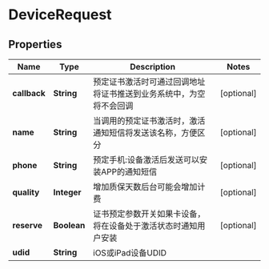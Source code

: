 

# DeviceRequest

## Properties

Name | Type | Description | Notes
------------ | ------------- | ------------- | -------------
**callback** | **String** | 预定证书激活时可通过回调地址将证书推送到业务系统中，为空将不会回调 |  [optional]
**name** | **String** | 当调用的预定证书激活时，激活通知短信将发送该名称，方便区分 |  [optional]
**phone** | **String** | 预定手机:设备激活后发送可以安装APP的通知短信 |  [optional]
**quality** | **Integer** | 增加质保天数后台可能会增加计费 |  [optional]
**reserve** | **Boolean** | 证书预定参数开关如果卡设备，将在设备处于激活状态时通知用户安装 |  [optional]
**udid** | **String** | iOS或iPad设备UDID | 



